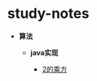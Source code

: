 # study-notes
* **算法**

  * **java实现**
  
    * [2的乘方](https://github.com/williambaozk/study-notes/algorithm/java/code/thePowerOfTwo.md)
